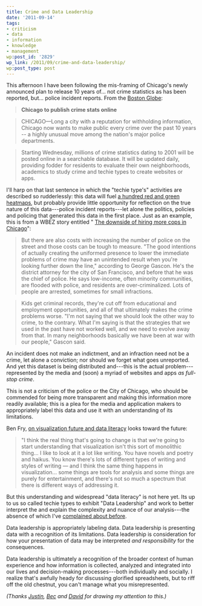 ```yaml
---
title: Crime and Data Leadership
date: '2011-09-14'
tags:
- criticism
- data
- information
- knowledge
- management
wp:post_id: '2829'
wp_link: /2011/09/crime-and-data-leadership/
wp:post_type: post
---
```


This afternoon I have been following the mis-framing of Chicago's newly announced plan to release 10 years of... not crime statistics as has been reported, but... police incident reports. From the [Boston Globe](http://www.boston.com/news/nation/articles/2011/09/14/apnewsbreak_chicago_to_publish_crime_stats_online/):

> **Chicago to publish crime stats online**

>

> CHICAGO—Long a city with a reputation for withholding information, Chicago now wants to make public every crime over the past 10 years -- a highly unusual move among the nation's major police departments.

>

> Starting Wednesday, millions of crime statistics dating to 2001 will be posted online in a searchable database. It will be updated daily, providing fodder for residents to evaluate their own neighborhoods, academics to study crime and techie types to create websites or apps.

I'll harp on that last sentence in which the "techie type's" activities are described so rudderlessly: this data will fuel [a hundred red and green heatmaps](http://www.island94.org/2011/06/uncrime-mapping/), but probably provide little opportunity for reflection on the true nature of this data---police incident reports---let alone the politics, policies and policing that generated this data in the first place. Just as an example, this is from a WBEZ story entitled " [The downside of hiring more cops in Chicago](http://www.wbez.org/story/downside-hiring-more-cops-chicago-90944)":

> But there are also costs with increasing the number of police on the street and those costs can be tough to measure. "The good intentions of actually creating the uniformed presence to lower the immediate problems of crime may have an unintended result when you're looking further down the line," according to George Gascon. He's the district attorney for the city of San Francisco, and before that he was the chief of police. He says low-income, often minority communities, are flooded with police, and residents are over-criminalized. Lots of people are arrested, sometimes for small infractions.

>

> Kids get criminal records, they're cut off from educational and employment opportunities, and all of that ultimately makes the crime problems worse. "I'm not saying that we should look the other way to crime, to the contrary. What I'm saying is that the strategies that we used in the past have not worked well, and we need to evolve away from that. In many neighborhoods basically we have been at war with our people," Gascon said.

An incident does not make an indictment, and an infraction need not be a crime, let alone a conviction; nor should we forget what goes unreported. And yet this dataset is being distributed and---this is the actual problem---represented by the media and (soon) a myriad of websites and apps _as full-stop crime_.

This is not a criticism of the police or the City of Chicago, who should be commended for being more transparent and making this information more readily available; this is a plea for the media and application makers to appropriately label this data and use it with an understanding of its limitations.

Ben Fry, [on visualization future and data literacy](http://flowingdata.com/2011/05/13/ben-fry-on-visualization-future-and-data-literacy/) looks toward the future:

> "I think the real thing that's going to change is that we're going to start understanding that visualization isn't this sort of monolithic thing... I like to look at it a lot like writing. You have novels and poetry and haikus. You know there's lots of different types of writing and styles of writing — and I think the same thing happens in visualization... some things are tools for analysis and some things are purely for entertainment, and there's not so much a spectrum that there is different ways of addressing it.

But this understanding and widespread "data literacy" is not here yet. Its up to us so called techie types to exhibit "Data Leadership" and work to better interpret the and explain the complexity and nuance of our analysis---the absence of which I've [complained about before](http://www.island94.org/2011/06/data-divides-and-umbrellafication/).

Data leadership is appropriately labeling data. Data leadership is presenting data with a recognition of its limitations. Data leadership is consideration for how your presentation of data may be interpreted _and responsibility_ for the consequences.

Data leadership is ultimately a recognition of the broader context of human experience and how information is collected, analyzed and integrated into our lives and decision-making processes---both individually and socially. I realize that's awfully heady for discussing glorified spreadsheets, but to riff off the old chestnut, you can't manage what you misrepresented.

_(Thanks [Justin](http://justinmassa.com), [Bec](http://circuitous.org) and [David](http://freegeekchicago.org/) for drawing my attention to this.)_
